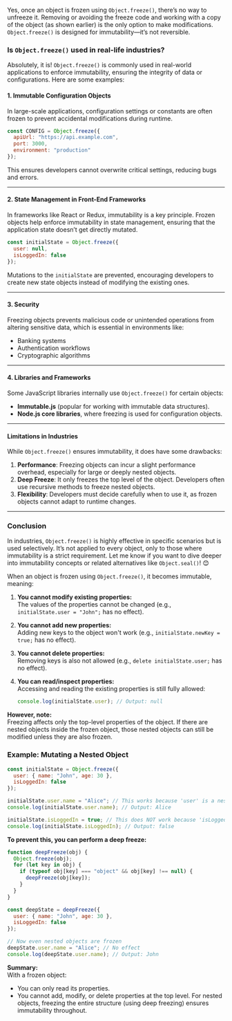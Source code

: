Yes, once an object is frozen using `Object.freeze()`, there’s no way to unfreeze it. Removing or avoiding the freeze code and working with a copy of the object (as shown earlier) is the only option to make modifications. `Object.freeze()` is designed for immutability—it’s not reversible.

### **Is `Object.freeze()` used in real-life industries?**
Absolutely, it is! `Object.freeze()` is commonly used in real-world applications to enforce immutability, ensuring the integrity of data or configurations. Here are some examples:

#### **1. Immutable Configuration Objects**
In large-scale applications, configuration settings or constants are often frozen to prevent accidental modifications during runtime.
```javascript
const CONFIG = Object.freeze({
  apiUrl: "https://api.example.com",
  port: 3000,
  environment: "production"
});
```
This ensures developers cannot overwrite critical settings, reducing bugs and errors.

---

#### **2. State Management in Front-End Frameworks**
In frameworks like React or Redux, immutability is a key principle. Frozen objects help enforce immutability in state management, ensuring that the application state doesn’t get directly mutated.
```javascript
const initialState = Object.freeze({
  user: null,
  isLoggedIn: false
});
```
Mutations to the `initialState` are prevented, encouraging developers to create new state objects instead of modifying the existing ones.

---

#### **3. Security**
Freezing objects prevents malicious code or unintended operations from altering sensitive data, which is essential in environments like:
- Banking systems
- Authentication workflows
- Cryptographic algorithms

---

#### **4. Libraries and Frameworks**
Some JavaScript libraries internally use `Object.freeze()` for certain objects:
- **Immutable.js** (popular for working with immutable data structures).
- **Node.js core libraries**, where freezing is used for configuration objects.

---

#### **Limitations in Industries**
While `Object.freeze()` ensures immutability, it does have some drawbacks:
1. **Performance**: Freezing objects can incur a slight performance overhead, especially for large or deeply nested objects.
2. **Deep Freeze**: It only freezes the top level of the object. Developers often use recursive methods to freeze nested objects.
3. **Flexibility**: Developers must decide carefully when to use it, as frozen objects cannot adapt to runtime changes.

---

### **Conclusion**
In industries, `Object.freeze()` is highly effective in specific scenarios but is used selectively. It’s not applied to every object, only to those where immutability is a strict requirement. Let me know if you want to dive deeper into immutability concepts or related alternatives like `Object.seal()`! 😊


When an object is frozen using `Object.freeze()`, it becomes immutable, meaning:

1. **You cannot modify existing properties:**  
   The values of the properties cannot be changed (e.g., `initialState.user = "John";` has no effect).

2. **You cannot add new properties:**  
   Adding new keys to the object won't work (e.g., `initialState.newKey = true;` has no effect).

3. **You cannot delete properties:**  
   Removing keys is also not allowed (e.g., `delete initialState.user;` has no effect).

4. **You can read/inspect properties:**  
   Accessing and reading the existing properties is still fully allowed:
   ```javascript
   console.log(initialState.user); // Output: null
   ```

**However, note:**  
Freezing affects only the top-level properties of the object. If there are nested objects inside the frozen object, those nested objects can still be modified unless they are also frozen.

### Example: Mutating a Nested Object
```javascript
const initialState = Object.freeze({
  user: { name: "John", age: 30 },
  isLoggedIn: false
});

initialState.user.name = "Alice"; // This works because 'user' is a nested object
console.log(initialState.user.name); // Output: Alice

initialState.isLoggedIn = true; // This does NOT work because 'isLoggedIn' is at the top level
console.log(initialState.isLoggedIn); // Output: false
```

**To prevent this, you can perform a deep freeze:**
```javascript
function deepFreeze(obj) {
  Object.freeze(obj);
  for (let key in obj) {
    if (typeof obj[key] === "object" && obj[key] !== null) {
      deepFreeze(obj[key]);
    }
  }
}

const deepState = deepFreeze({
  user: { name: "John", age: 30 },
  isLoggedIn: false
});

// Now even nested objects are frozen
deepState.user.name = "Alice"; // No effect
console.log(deepState.user.name); // Output: John
```

**Summary:**  
With a frozen object:
- You can only read its properties.
- You cannot add, modify, or delete properties at the top level.
For nested objects, freezing the entire structure (using deep freezing) ensures immutability throughout.

